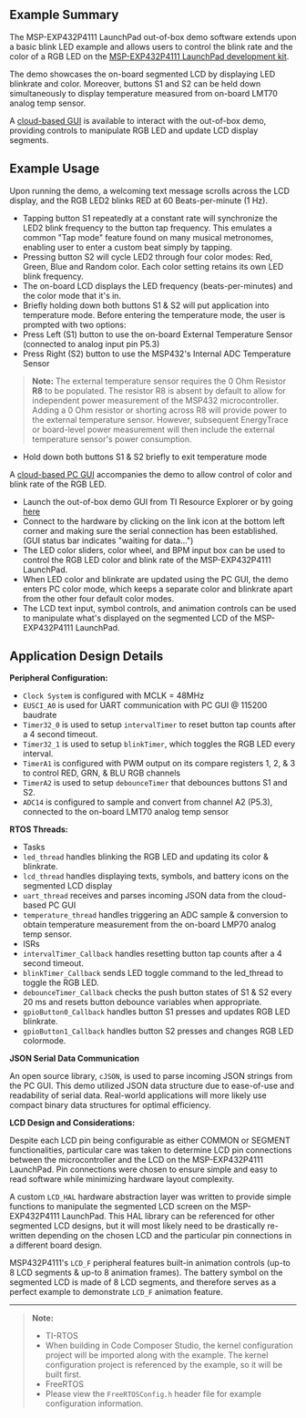 ## Example Summary

The MSP-EXP432P4111 LaunchPad out-of-box demo software extends upon a basic blink LED example and allows users
to control the blink rate and the color of a RGB LED on the [MSP-EXP432P4111 LaunchPad development kit](http://www.ti.com/tool/msp-exp432p4111).

The demo showcases the on-board segmented LCD by displaying LED blinkrate and color. Moreover, buttons S1 and S2 can be held down simultaneously to display temperature measured from on-board LMT70 analog temp sensor.

A [cloud-based GUI](http://dev.ti.com/gallery/view/3491167/MSP-EXP432P4111_OOB/) is available to interact with the out-of-box demo, providing controls to manipulate RGB LED and update LCD display segments.

## Example Usage

Upon running the demo, a welcoming text message scrolls across the LCD display, and the RGB LED2 blinks RED at 60 Beats-per-minute (1 Hz).

* Tapping button S1 repeatedly at a constant rate will synchronize the LED2 blink frequency to the button tap frequency. This emulates a common "Tap mode" feature found on many musical metronomes, enabling user to enter a custom beat simply by tapping.
* Pressing button S2 will cycle LED2 through four color modes: Red, Green, Blue and Random color. Each color
setting retains its own LED blink frequency.
* The on-board LCD displays the LED frequency (beats-per-minutes) and the color mode that it's in.
* Briefly holding down both buttons S1 & S2 will put application into temperature mode. Before entering the temperature mode, the user is prompted with two options:
 * Press Left (S1) button to use the on-board External Temperature Sensor (connected to analog input pin P5.3)
 * Press Right (S2) button to use the MSP432's Internal ADC Temperature Sensor
> **Note:**
> The external temperature sensor requires the 0 Ohm Resistor **R8** to be populated. The resistor R8 is absent by default to allow for independent power measurement of the MSP432 microcontroller. Adding a 0 Ohm resistor or shorting across R8 will provide power to the external temperature sensor. However, subsequent EnergyTrace or board-level power measurement will then include the external temperature sensor's power consumption.
* Hold down both buttons S1 & S2 briefly to exit temperature mode

A [cloud-based PC GUI](http://dev.ti.com/gallery/view/3491167/MSP-EXP432P4111_OOB/) accompanies the demo to allow control of color and blink rate of the RGB LED.

* Launch the out-of-box demo GUI from TI Resource Explorer or by going [here](http://dev.ti.com/gallery/view/3491167/MSP-EXP432P4111_OOB/)
* Connect to the hardware by clicking on the link icon at the bottom left corner and making sure the serial connection has been established. (GUI status bar indicates "waiting for data...")
* The LED color sliders, color wheel, and BPM input box can be used to control the RGB LED color and blink rate of the MSP-EXP432P4111 LaunchPad.
 * When LED color and blinkrate are updated using the PC GUI, the demo enters PC color mode, which keeps a separate color and blinkrate apart from the other four default color modes.
* The LCD text input, symbol controls, and animation controls can be used to manipulate what's displayed on the segmented LCD of the MSP-EXP432P4111 LaunchPad.

## Application Design Details

**Peripheral Configuration:**

* `Clock System` is configured with MCLK = 48MHz
* `EUSCI_A0` is used for UART communication with PC GUI @ 115200 baudrate
* `Timer32_0` is used to setup `intervalTimer` to reset button tap counts after a 4 second timeout.
* `Timer32_1` is used to setup `blinkTimer`, which toggles the RGB LED every interval.
* `TimerA1` is configured with PWM output on its compare registers 1, 2, & 3 to control RED, GRN, & BLU RGB channels
* `TimerA2` is used to setup `debounceTimer` that debounces buttons S1 and S2.
* `ADC14` is configured to sample and convert from channel A2 (P5.3), connected to the on-board LMT70 analog temp sensor

**RTOS Threads:**

* Tasks
 * `led_thread` handles blinking the RGB LED and updating its color & blinkrate.
 * `lcd_thread` handles displaying texts, symbols, and battery icons on the segmented LCD display
 * `uart_thread` receives and parses incoming JSON data from the cloud-based PC GUI
 * `temperature_thread` handles triggering an ADC sample & conversion to obtain temperature measurement from the on-board LMP70 analog temp sensor.
* ISRs
 * `intervalTimer_Callback` handles resetting button tap counts after a 4 second timeout.
 * `blinkTimer_Callback` sends LED toggle command to the led_thread to toggle the RGB LED.
 * `debounceTimer_Callback` checks the push button states of S1 & S2 every 20 ms and resets button debounce variables when appropriate.
 * `gpioButton0_Callback` handles button S1 presses and updates RGB LED blinkrate.
 * `gpioButton1_Callback` handles button S2 presses and changes RGB LED colormode.

**JSON Serial Data Communication**

An open source library,  `cJSON`, is used to parse incoming JSON strings from the PC GUI. This demo utilized JSON data structure due to ease-of-use and readability of serial data. Real-world applications will more likely use compact binary data structures for optimal efficiency.

**LCD Design and Considerations:**

Despite each LCD pin being configurable as either COMMON or SEGMENT functionalities, particular care was taken to determine LCD pin connections between the microcontroller and the LCD on the MSP-EXP432P4111  LaunchPad. Pin connections were chosen to ensure simple and easy to read software while minimizing hardware layout complexity.

A custom `LCD_HAL` hardware abstraction layer was written to provide simple functions to manipulate the segmented LCD screen on the MSP-EXP432P4111 LaunchPad. This HAL library can be referenced for other segmented LCD designs, but it will most likely need to be drastically re-written depending on the chosen LCD and the particular pin connections in a different board design.

MSP432P4111's `LCD_F` peripheral features built-in animation controls (up-to 8 LCD segments & up-to 8 animation frames). The battery symbol on the segmented LCD is made of 8 LCD segments, and therefore serves as a perfect example to demonstrate `LCD_F` animation feature.


----------


> **Note:**
> * TI-RTOS
>  *  When building in Code Composer Studio, the kernel configuration project will be imported along with the example. The kernel configuration project is referenced by the example, so it will be built first.
> * FreeRTOS
>  *  Please view the `FreeRTOSConfig.h` header file for example configuration information.
